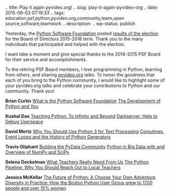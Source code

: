 .. title: Play it again pyvideo.org!
.. slug: play-it-again-pyvideo-org
.. date: 2015-06-03 07:19:33
.. tags: education,psf,python,pyvideo.org,community,learn,open source,software,teamwork
.. description: 
.. wp-status: publish


<html><body><p>Yesterday, the <a href="https://www.python.org/psf/">Python Software Foundation</a> posted <a href="http://pyfound.blogspot.com/2015/06/congratualations-to-new-board-of.html">results of the election</a> for the Board of Directors 2015-2016 term. Thank you to the many individuals that participated and helped with the election. 

I want take a moment and give special thanks to the 2014-2015 PSF Board for their service and accomplishments. 

To the retiring PSF Board members,
I love programming in Python, learning from others, and sharing <a href="http://pyvideo.org/" target="_blank">pyvideo.org</a> talks. To honor the goodness that each of you bring to the Python community, I would like to highlight some of your pyvideo.org talks and celebrate your contributions to Python and our community. Thank you!

<strong>Brian Curtin</strong>
<a href="http://pyvideo.org/video/1791/what-is-the-python-software-foundation">What is the Python Software Foundation</a>
<a href="http://pyvideo.org/video/432/pycon-2011--the-development-of-python-and-you">The Development of Python and You</a>

<strong>Kushal Das</strong>
<a href="http://pyvideo.org/video/2596/teaching-python-to-infinity-and-beyond">Teaching Python: To Infinity and Beyond</a>
<a href="http://pyvideo.org/video/1831/darkserver-help-to-debug-userspace">Darkserver: Help to Debug Userspace</a>

<strong>David Mertz</strong>
<a href="http://pyvideo.org/video/1704/why-you-should-use-python-3-for-text-processing">Why You Should Use Python 3 for Text Processing</a>
<a href="http://pyvideo.org/video/668/coroutines-event-loops-and-the-history-of-pytho">Coroutines, Event Loops and the History of Python Generators</a>

<strong>Travis Oliphant</strong>
<a href="http://pyvideo.org/video/3059/building-the-pydata-community">Building the PyData Community</a>
<a href="http://pyvideo.org/video/960/python-in-big-data-with-an-overview-of-numpy-sc">Python in Big Data with and Overview of NumPy and SciPy</a>

<strong>Selena Deckelman</strong>
<a href="http://pyvideo.org/video/1697/what-teachers-really-need-from-us">What Teachers Really Need From Us</a>
<a href="http://pyvideo.org/video/2694/the-python-pipeline-why-you-should-reach-out-to">The Python Pipeline: Why You Should Reach Out to Local Teachers</a>

<strong>Jessica McKellar</strong>
<a href="http://pyvideo.org/video/2375/the-future-of-python-a-choose-your-own-adventur">The Future of Python: A Choose Your Own Adventure</a>
<a href="http://pyvideo.org/video/719/diversity-in-practice-how-the-boston-python-user">Diversity in Practice: How the Boston Python User Group grew to 1700 people and over 15% women</a> 


</p></body></html>